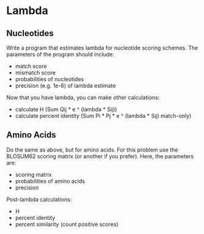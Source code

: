 Lambda
======

## Nucleotides ##

Write a program that estimates lambda for nucleotide scoring schemes. The
parameters of the program should include:

- match score
- mismatch score
- probabilities of nucleotides
- precision (e.g. 1e-6) of lambda estimate

Now that you have lambda, you can make other calculations:

- calculate H (Sum Qij * e ^ (lambda * Sij))
- calculate percent identity (Sum Pi * Pj * e ^ (lambda * Sij) match-only)

## Amino Acids ##

Do the same as above, but for amino acids. For this problem use the BLOSUM62
scoring matrix (or another if you prefer). Here, the parameters are:

- scoring matrix
- probabilities of amino acids
- precision

Post-lambda calculations:

- H
- percent identity
- percent similarity (count positive scores)
